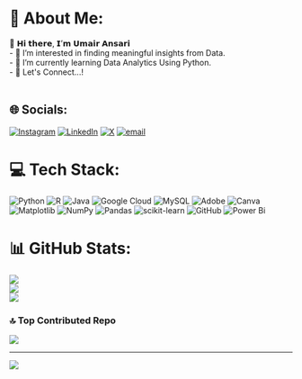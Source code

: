 # 💫 About Me:
👋 𝗛𝗶 𝘁𝗵𝗲𝗿𝗲, 𝗜’𝗺 𝗨𝗺𝗮𝗶𝗿 𝗔𝗻𝘀𝗮𝗿𝗶<br>- 👀 I’m interested in finding meaningful insights from Data.<br>- 🌱 I’m currently learning Data Analytics Using Python.<br>- 🛜 Let's Connect...!<br><br>


## 🌐 Socials:
[![Instagram](https://img.shields.io/badge/Instagram-%23E4405F.svg?logo=Instagram&logoColor=white)](https://instagram.com/nott_umaiirrr) [![LinkedIn](https://img.shields.io/badge/LinkedIn-%230077B5.svg?logo=linkedin&logoColor=white)](https://linkedin.com/in/umair-ansari17) [![X](https://img.shields.io/badge/X-black.svg?logo=X&logoColor=white)](https://x.com/UmxirAnsari) [![email](https://img.shields.io/badge/Email-D14836?logo=gmail&logoColor=white)](mailto:ua3286547@gmail.com) 

# 💻 Tech Stack:
![Python](https://img.shields.io/badge/python-3670A0?style=for-the-badge&logo=python&logoColor=ffdd54) ![R](https://img.shields.io/badge/r-%23276DC3.svg?style=for-the-badge&logo=r&logoColor=white) ![Java](https://img.shields.io/badge/java-%23ED8B00.svg?style=for-the-badge&logo=openjdk&logoColor=white) ![Google Cloud](https://img.shields.io/badge/GoogleCloud-%234285F4.svg?style=for-the-badge&logo=google-cloud&logoColor=white) ![MySQL](https://img.shields.io/badge/mysql-4479A1.svg?style=for-the-badge&logo=mysql&logoColor=white) ![Adobe](https://img.shields.io/badge/adobe-%23FF0000.svg?style=for-the-badge&logo=adobe&logoColor=white) ![Canva](https://img.shields.io/badge/Canva-%2300C4CC.svg?style=for-the-badge&logo=Canva&logoColor=white) ![Matplotlib](https://img.shields.io/badge/Matplotlib-%23ffffff.svg?style=for-the-badge&logo=Matplotlib&logoColor=black) ![NumPy](https://img.shields.io/badge/numpy-%23013243.svg?style=for-the-badge&logo=numpy&logoColor=white) ![Pandas](https://img.shields.io/badge/pandas-%23150458.svg?style=for-the-badge&logo=pandas&logoColor=white) ![scikit-learn](https://img.shields.io/badge/scikit--learn-%23F7931E.svg?style=for-the-badge&logo=scikit-learn&logoColor=white) ![GitHub](https://img.shields.io/badge/github-%23121011.svg?style=for-the-badge&logo=github&logoColor=white) ![Power Bi](https://img.shields.io/badge/power_bi-F2C811?style=for-the-badge&logo=powerbi&logoColor=black)
# 📊 GitHub Stats:
![](https://github-readme-stats.vercel.app/api?username=UmairAnsari17&theme=dark&hide_border=false&include_all_commits=false&count_private=false)<br/>
![](https://nirzak-streak-stats.vercel.app/?user=UmairAnsari17&theme=dark&hide_border=false)<br/>
![](https://github-readme-stats.vercel.app/api/top-langs/?username=UmairAnsari17&theme=dark&hide_border=false&include_all_commits=false&count_private=false&layout=compact)

### 🔝 Top Contributed Repo
![](https://github-contributor-stats.vercel.app/api?username=UmairAnsari17&limit=5&theme=dark&combine_all_yearly_contributions=true)

---
[![](https://visitcount.itsvg.in/api?id=UmairAnsari17&icon=0&color=0)](https://visitcount.itsvg.in)

<!-- Proudly created with GPRM ( https://gprm.itsvg.in ) -->
